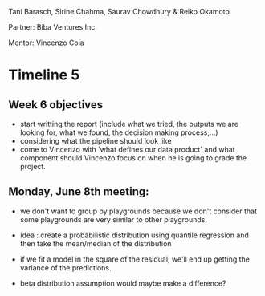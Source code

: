 Tani Barasch, Sirine Chahma, Saurav Chowdhury & Reiko Okamoto

Partner: Biba Ventures Inc.

Mentor: Vincenzo Coia

# Timeline 5

## Week 6 objectives
- start writting the report (include what we tried, the outputs we are looking for, what we found, the decision making process,...)
- considering what the pipeline should look like
- come to Vincenzo with 'what defines our data product' and what component should Vincenzo focus on when he is going to grade the project. 

## Monday, June 8th meeting:
- we don't want to group by playgrounds because we don't consider that some playgrounds are very similar to other playgrounds.
- idea : create a probabilistic distribution using quantile regression and then take the mean/median of the distribution
- if we fit a model in the square of the residual, we'll end up getting the variance of the predictions.

- beta distribution assumption would maybe make a difference? 
    
